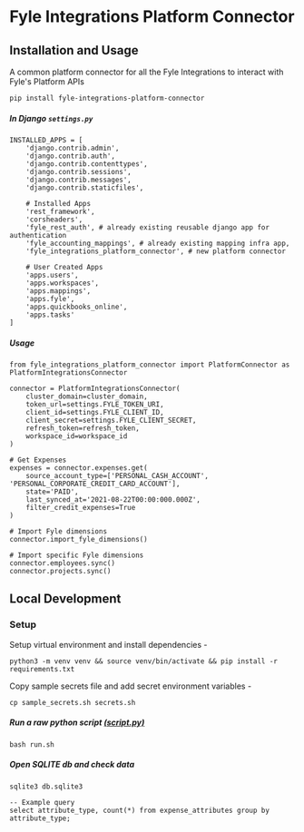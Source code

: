 # Fyle Integrations Platform Connector

## Installation and Usage

A common platform connector for all the Fyle Integrations to interact with Fyle's Platform APIs

`pip install fyle-integrations-platform-connector`

##### In Django `settings.py`

    INSTALLED_APPS = [
        'django.contrib.admin',
        'django.contrib.auth',
        'django.contrib.contenttypes',
        'django.contrib.sessions',
        'django.contrib.messages',
        'django.contrib.staticfiles',
    
        # Installed Apps
        'rest_framework',
        'corsheaders',
        'fyle_rest_auth', # already existing reusable django app for authentication
        'fyle_accounting_mappings', # already existing mapping infra app,
        'fyle_integrations_platform_connector', # new platform connector
    
        # User Created Apps
        'apps.users',
        'apps.workspaces',
        'apps.mappings',
        'apps.fyle',
        'apps.quickbooks_online',
        'apps.tasks'
    ]


##### Usage

```
from fyle_integrations_platform_connector import PlatformConnector as PlatformIntegrationsConnector

connector = PlatformIntegrationsConnector(
    cluster_domain=cluster_domain,
    token_url=settings.FYLE_TOKEN_URI,
    client_id=settings.FYLE_CLIENT_ID, 
    client_secret=settings.FYLE_CLIENT_SECRET,
    refresh_token=refresh_token,
    workspace_id=workspace_id
)

# Get Expenses
expenses = connector.expenses.get(
    source_account_type=['PERSONAL_CASH_ACCOUNT', 'PERSONAL_CORPORATE_CREDIT_CARD_ACCOUNT'],
    state='PAID',
    last_synced_at='2021-08-22T00:00:000.000Z',
    filter_credit_expenses=True
)

# Import Fyle dimensions
connector.import_fyle_dimensions()

# Import specific Fyle dimensions
connector.employees.sync()
connector.projects.sync()
```

## Local Development
### Setup

Setup virtual environment and install dependencies -
```
python3 -m venv venv && source venv/bin/activate && pip install -r requirements.txt
```

Copy sample secrets file and add secret environment variables -
```
cp sample_secrets.sh secrets.sh
```


##### Run a raw python script [(script.py)](https://github.com/fylein/fyle-integrations-platform-connector/blob/master/script.py)
```
bash run.sh
```

##### Open SQLITE db and check data
```
sqlite3 db.sqlite3

-- Example query
select attribute_type, count(*) from expense_attributes group by attribute_type;
```
